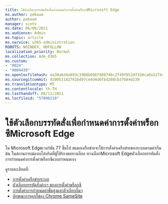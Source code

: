 ```yaml
---
title: ใช้ตัวเลือกบรรทัดสั่งเพื่อกําหนดค่าการตั้งค่าพร็อกซีMicrosoft Edge
ms.author: pebaum
author: pebaum
manager: scotv
ms.date: 06/08/2021
ms.audience: Admin
ms.topic: article
ms.service: o365-administration
ROBOTS: NOINDEX, NOFOLLOW
localization_priority: Normal
ms.collection: Adm_O365
ms.custom:
- "8024"
- "9004430"
ms.openlocfilehash: ea38a6d4a093c3908b8987988746c2f49f052df320ca0a327446435389a90ce9
ms.sourcegitcommit: 920051182781bd97ce4d4d6fbd268cb37b84d239
ms.translationtype: MT
ms.contentlocale: th-TH
ms.lasthandoff: 08/11/2021
ms.locfileid: "57896210"
---
```

# <a name="use-command-line-options-to-configure-proxy-settings-in-microsoft-edge"></a>ใช้ตัวเลือกบรรทัดสั่งเพื่อกําหนดค่าการตั้งค่าพร็อกซีMicrosoft Edge

ใน Microsoft Edgeเวอร์ชัน 77 ขึ้นไป สแตกเครือข่ายจะใช้การตั้งค่าเครือข่ายของระบบตามค่าเริ่มต้น ในสถานการณ์แบบไฮบริดที่ผู้ใช้ร้องขอทางเลือก ทางเลือกMicrosoft Edgeตัวเลือกบรรทัดสั่งการกําหนดค่าการตั้งค่าพร็อกซีแบบกําหนดเอง 

ดูรายละเอียดที่:

- [การตั้งค่าเครือข่ายระบบ](https://docs.microsoft.com/deployedge/edge-learnmore-cmdline-options-proxy-settings#system-network-settings)
- [ตัวเลือกบรรทัดสั่งต่างๆ ของการตั้งค่าพร็อกซี](https://docs.microsoft.com/deployedge/edge-learnmore-cmdline-options-proxy-settings#system-network-settings)
- [การตั้งค่าการกําหนดค่าขั้นสูงและตัวเลือกอื่นๆ](https://go.microsoft.com/fwlink/?linkid=2134293)
- [ลักษณะการคุกกี้ของ Chrome SameSite](https://docs.microsoft.com/office365/troubleshoot/miscellaneous/chrome-behavior-affects-applications)
